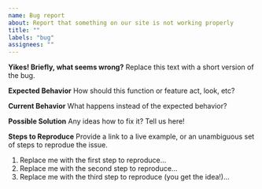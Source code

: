 ```yaml
---
name: Bug report
about: Report that something on our site is not working properly
title: ""
labels: "bug"
assignees: ""
---
```


**Yikes! Briefly, what seems wrong?**
Replace this text with a short version of the bug.

**Expected Behavior**
How should this function or feature act, look, etc?

**Current Behavior**
What happens instead of the expected behavior?

**Possible Solution**
Any ideas how to fix it? Tell us here!

**Steps to Reproduce**
Provide a link to a live example, or an unambiguous set of steps to reprodue the issue.

1. Replace me with the first step to reproduce...
2. Replace me with the second step to reproduce...
3. Replace me with the third step to reproduce (you get the idea!)...

